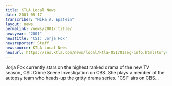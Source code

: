 ```yaml
---
title: KTLA Local News
date: 2001-05-17
transcriber: "Mika A. Epstein"
layout: news
permalink: /news/2001/:title/
newsyear: "2001"
newstitle: "CSI: Jorja Fox"
newsreporter: Staff
newssource: KTLA Local News
newsurl: https://sns.ktla.com/news/local/ktla-051701seg-info.htmlstory#csi
---
```

Jorja Fox currently stars on the highest ranked drama of the new TV season, CSI: Crime Scene Investigation on CBS. She plays a member of the autopsy team who heads-up the gritty drama series. "CSI" airs on CBS...
